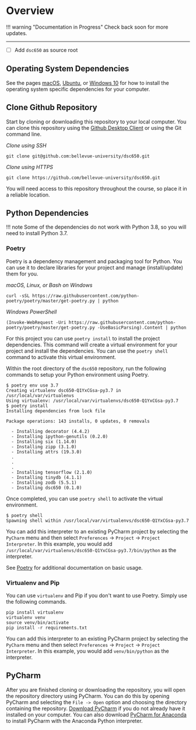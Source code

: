 # Overview

!!! warning "Documentation in Progress"
    Check back soon for more updates.
    
---

- [ ] Add `dsc650` as source root
    
## Operating System Dependencies

See the pages [macOS](macOS.md), [Ubuntu](ubuntu.md), or [Windows 10](windows.md) for how to install the operating system specific dependencies for your computer.  

## Clone Github Repository

Start by cloning or downloading this repository to your local computer.  You can clone this repository using the [Github Desktop Client][github-desktop] or using the Git command line.

*Clone using SSH*

```
git clone git@github.com:bellevue-university/dsc650.git
```

*Clone using HTTPS*

```
git clone https://github.com/bellevue-university/dsc650.git
```

You will need access to this repository throughout the course, so place it in a reliable location.

## Python Dependencies

!!! note
    Some of the dependencies do not work with Python 3.8, so you will need to install Python 3.7. 

### Poetry

Poetry is a dependency management and packaging tool for Python.  You can use it to declare libraries for your project and manage (install/update) them for you. 

*macOS, Linux, or Bash on Windows*

```shell 
curl -sSL https://raw.githubusercontent.com/python-poetry/poetry/master/get-poetry.py | python
```

*Windows PowerShell*

```shell
(Invoke-WebRequest -Uri https://raw.githubusercontent.com/python-poetry/poetry/master/get-poetry.py -UseBasicParsing).Content | python
```

For this project you can use `poetry install` to install the project dependencies. This command will create a virtual environment for your project and install the dependencies.  You can use the `poetry shell` command to activate this virtual environment. 

Within the root directory of the `dsc650` repository, run the following commands to setup your Python environment using Poetry. 

```
$ poetry env use 3.7
Creating virtualenv dsc650-Q1YxCGsa-py3.7 in /usr/local/var/virtualenvs
Using virtualenv: /usr/local/var/virtualenvs/dsc650-Q1YxCGsa-py3.7
$ poetry install
Installing dependencies from lock file

Package operations: 143 installs, 0 updates, 0 removals

  - Installing decorator (4.4.2)
  - Installing ipython-genutils (0.2.0)
  - Installing six (1.14.0)
  - Installing zipp (3.1.0)
  - Installing attrs (19.3.0)
  . 
  . 
  . 
  - Installing tensorflow (2.1.0)
  - Installing tinydb (4.1.1)
  - Installing zodb (5.5.1)
  - Installing dsc650 (0.1.0)
```

Once completed, you can use `poetry shell` to activate the virtual environment. 

```shell
$ poetry shell  
Spawning shell within /usr/local/var/virtualenvs/dsc650-Q1YxCGsa-py3.7
```

You can add this interpreter to an existing PyCharm project by selecting the `PyCharm` menu and then select `Preferences` -> `Project` -> `Project Interpreter`.  In this example, you would add `/usr/local/var/virtualenvs/dsc650-Q1YxCGsa-py3.7/bin/python` as the interpreter. 

See [Poetry][poetry] for additional documentation on basic usage. 

### Virtualenv and Pip

You can use `virtualenv` and Pip if you don't want to use Poetry.  Simply use the following commands. 

```shell
pip install virtualenv
virtualenv venv
source venv/bin/activate
pip install -r requirements.txt
```

You can add this interpreter to an existing PyCharm project by selecting the `PyCharm` menu and then select `Preferences` -> `Project` -> `Project Interpreter`.  In this example, you would add `venv/bin/python` as the interpreter. 

## PyCharm

After you are finished cloning or downloading the repository, you will open the repository directory using PyCharm.  You can do this by opening PyCharm and selecting the `File -> Open` option and choosing the directory containing the repository. [Download PyCharm][pycharm-download] if you do not already have it installed on your computer. You can also download [PyCharm for Anaconda][pycharm-anaconda] to install PyCharm with the Anaconda Python interpreter.


[dsc650-repo]: https://github.com/bellevue-university/dsc650
[github-desktop]: https://desktop.github.com/
[poetry]: https://python-poetry.org/docs/
[pycharm-anaconda]: https://www.jetbrains.com/pycharm/promo/anaconda/
[pycharm-download]: https://www.jetbrains.com/pycharm/download/
